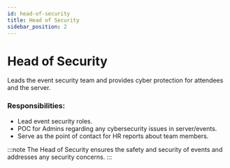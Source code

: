 ```yaml
---
id: head-of-security
title: Head of Security
sidebar_position: 2
---
```


# Head of Security

Leads the event security team and provides cyber protection for attendees and the server.

### Responsibilities:

- Lead event security roles.
- POC for Admins regarding any cybersecurity issues in server/events.
- Serve as the point of contact for HR reports about team members.

:::note
The Head of Security ensures the safety and security of events and addresses any security concerns.
:::
